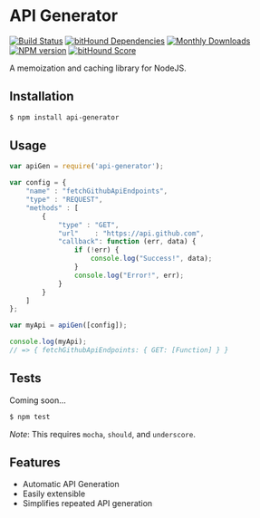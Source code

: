 # API Generator

[![Build Status](https://travis-ci.org/mrodrig/api-generator.svg?branch=master)](https://travis-ci.org/mrodrig/api-generator)
[![bitHound Dependencies](https://www.bithound.io/github/mrodrig/api-generator/badges/dependencies.svg)](https://www.bithound.io/github/mrodrig/api-generator/master/dependencies/npm)
[![Monthly Downloads](http://img.shields.io/npm/dm/api-generator.svg)](https://www.npmjs.org/package/api-generator)
[![NPM version](https://img.shields.io/npm/v/api-generator.svg)](https://www.npmjs.org/package/api-generator)
[![bitHound Score](https://www.bithound.io/github/mrodrig/api-generator/badges/score.svg)](https://www.bithound.io/github/mrodrig/api-generator)

A memoization and caching library for NodeJS.

## Installation

```bash
$ npm install api-generator
```

## Usage

```javascript
var apiGen = require('api-generator');

var config = {
	"name" : "fetchGithubApiEndpoints",
	"type" : "REQUEST",
	"methods" : [
		{
			"type" : "GET",
			"url"    : "https://api.github.com",
			"callback": function (err, data) {
				if (!err) { 
					console.log("Success!", data);
				}
				console.log("Error!", err);
			}
		}
	]
};

var myApi = apiGen([config]);

console.log(myApi);
// => { fetchGithubApiEndpoints: { GET: [Function] } }
```

## Tests

Coming soon...

```bash
$ npm test
```

_Note_: This requires `mocha`, `should`, and `underscore`.

## Features

- Automatic API Generation
- Easily extensible
- Simplifies repeated API generation
